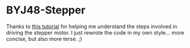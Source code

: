 # BYJ48-Stepper

Thanks to [this tutorial](http://www.instructables.com/id/BYJ48-Stepper-Motor/) for helping me understand the steps involved in driving the stepper motor.
I just rewrote the code in my own style... more concise, but also more terse. ;)
